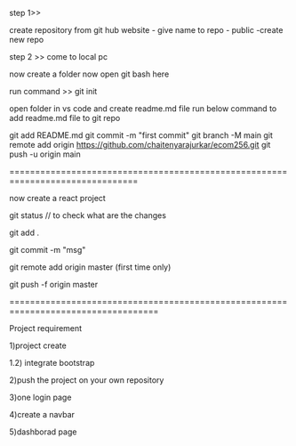 
step 1>>

create repository from git hub website
        -  give name to repo
         - public 
          -create new repo

step 2 >> come to local pc 

now create a folder 
now open git bash here

run command >>  git init

open folder in vs code and create readme.md file
run below command to add readme.md file to git repo

git add README.md
git commit -m "first commit"
git branch -M main
git remote add origin https://github.com/chaitenyarajurkar/ecom256.git
git push -u origin main



===============================================================================

now create a react project


git status   // to check what are the changes

git add .

git commit -m "msg"

git remote add origin master  (first time only)


git push -f origin master




===================================================================================

Project requirement 

1)project create 

1.2) integrate bootstrap

2)push the project on your own repository



3)one login page 

4)create a navbar  

5)dashborad page